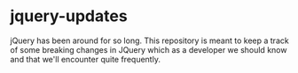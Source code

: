 # jquery-updates
jQuery has been around for so long. This repository is meant to keep a track of some breaking changes in JQuery which as a developer we should know and that we'll encounter quite frequently.
